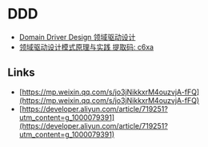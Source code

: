 # DDD

- [Domain Driver Design 领域驱动设计](ddd.md)
- [领域驱动设计模式原理与实践 提取码: c6xa](https://pan.baidu.com/s/1KTMxs6jGs54XlfEQpRzZZA)

## Links

- [https://mp.weixin.qq.com/s/jo3jNikkxrM4ouzvjA-fFQ](https://mp.weixin.qq.com/s/jo3jNikkxrM4ouzvjA-fFQ)
- [https://developer.aliyun.com/article/719251?utm_content=g_1000079391](https://developer.aliyun.com/article/719251?utm_content=g_1000079391)
